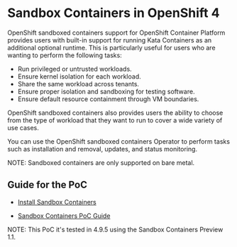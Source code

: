 # Sandbox Containers in OpenShift 4

OpenShift sandboxed containers support for OpenShift Container Platform provides users with built-in support for running Kata Containers as an additional optional runtime. This is particularly useful for users who are wanting to perform the following tasks:

* Run privileged or untrusted workloads.
* Ensure kernel isolation for each workload.
* Share the same workload across tenants.
* Ensure proper isolation and sandboxing for testing software.
* Ensure default resource containment through VM boundaries.

OpenShift sandboxed containers also provides users the ability to choose from the type of workload that they want to run to cover a wide variety of use cases.

You can use the OpenShift sandboxed containers Operator to perform tasks such as installation and removal, updates, and status monitoring.

NOTE: Sandboxed containers are only supported on bare metal.

## Guide for the PoC

* [Install Sandbox Containers](docs/install.md)

* [Sandbox Containers PoC Guide](docs/poc.md)


NOTE: This PoC it's tested in 4.9.5 using the Sandbox Containers Preview 1.1.
